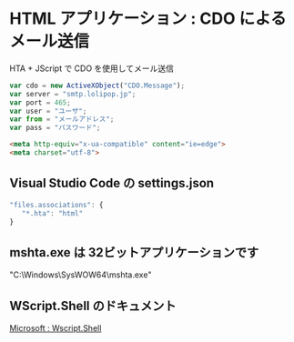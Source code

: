 # HTML アプリケーション : CDO によるメール送信
HTA + JScript で CDO を使用してメール送信
```javascript
var cdo = new ActiveXObject("CDO.Message");
var server = "smtp.lolipop.jp";
var port = 465;
var user = "ユーザ";
var from = "メールアドレス";
var pass = "パスワード";

```
```html
<meta http-equiv="x-ua-compatible" content="ie=edge">
<meta charset="utf-8">
```

## Visual Studio Code の settings.json
```javascript
"files.associations": {
   "*.hta": "html"
}
```
## mshta.exe は 32ビットアプリケーションです
"C:\Windows\SysWOW64\mshta.exe"

## WScript.Shell のドキュメント
[Microsoft : Wscript.Shell](https://docs.microsoft.com/ja-jp/previous-versions/windows/scripting/cc364436(v=msdn.10)?redirectedfrom=MSDN)
